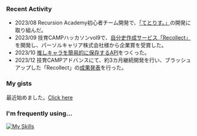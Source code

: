 ### Recent Activity
- 2023/08 Recursion Academy初心者チーム開発で、[「てとりす。」](https://github.com/teamdev-c/work-space)の開発に取り組んだ。
- 2023/09 技育CAMPハッカソンvol9で、[自分史作成サービス「Recollect」](https://github.com/Seiya-Tagami/Recollect-Web) を開発し、パーソルキャリア株式会社様から企業賞を受賞した。
- 2023/10 [推しキャラを簡易的に保存するAPI](https://github.com/Seiya-Tagami/favorite-character-management-api)をつくった。
- 2023/12 技育CAMPアドバンスにて、約3カ月継続開発を行い、ブラッシュアップした「Recollect」の[成果発表](https://docs.google.com/presentation/d/1cBwZ-pXHmJGIHrIKgwCsSUtNJDzfKIXB/edit#slide=id.p1)を行った。

### My gists
最近始めました。[Click here](https://gist.github.com/Seiya-Tagami)

### I'm frequently using...
[![My Skills](https://skillicons.dev/icons?i=ts,go,react,nextjs,nodejs)](https://skillicons.dev)
<!--
**Seiya-Tagami/Seiya-Tagami** is a ✨ _special_ ✨ repository because its `README.md` (this file) appears on your GitHub profile.

Here are some ideas to get you started:

- 🔭 I’m currently working on ...
- 🌱 I’m currently learning ...
- 👯 I’m looking to collaborate on ...
- 🤔 I’m looking for help with ...
- 💬 Ask me about ...
- 📫 How to reach me: ...
- 😄 Pronouns: ...
- ⚡ Fun fact: ...
-->
